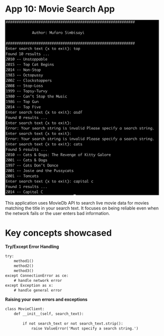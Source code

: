 # App 10: Movie Search App

![image](app-10.png)
 
This application uses MovieDb API to search live movie data for movies 
matching the title in your search text. It focuses on being reliable 
even when the network fails or the user enters bad information.

Key concepts showcased
=================

**Try/Except Error Handling**

    try:
        method1()
        method2()
        method3()
    except ConnectionError as ce:
        # handle network error
    except Exception as x:
        # handle general error

**Raising your own errors and exceptions**

    class MovieClient:
        def __init__(self, search_text):

            if not search_text or not search_text.strip():
                raise ValueError('Must specify a search string.')
